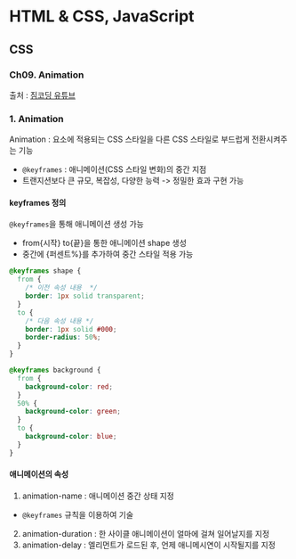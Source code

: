 # HTML & CSS, JavaScript

## CSS

### Ch09. Animation

출처 : [짐코딩 유튜브](https://www.youtube.com/playlist?list=PLlaP-jSd-nK-ponbKDjrSn3BQG9MgHSKv)

### 1. Animation

Animation : 요소에 적용되는 CSS 스타일을 다른 CSS 스타일로 부드럽게 전환시켜주는 기능

- `@keyframes` : 애니메이션(CSS 스타일 변화)의 중간 지점
- 트랜지션보다 큰 규모, 복잡성, 다양한 능력 -> 정밀한 효과 구현 가능

#### keyframes 정의

`@keyframes`을 통해 애니메이션 생성 가능

- from{시작} to{끝}을 통한 애니메이션 shape 생성
- 중간에 {퍼센트%}를 추가하여 중간 스타일 적용 가능

```css
@keyframes shape {
  from {
    /* 이전 속성 내용  */
    border: 1px solid transparent;
  }
  to {
    /* 다음 속성 내용 */
    border: 1px solid #000;
    border-radius: 50%;
  }
}

@keyframes background {
  from {
    background-color: red;
  }
  50% {
    background-color: green;
  }
  to {
    background-color: blue;
  }
}
```

#### 애니메이션의 속성

1. animation-name : 애니메이션 중간 상태 지정

- `@keyframes` 규칙을 이용하여 기술

2. animation-duration : 한 사이클 애니메이션이 얼마에 걸쳐 일어날지를 지정
3. animation-delay : 엘리먼트가 로드된 후, 언제 애니메시연이 시작될지를 지정
